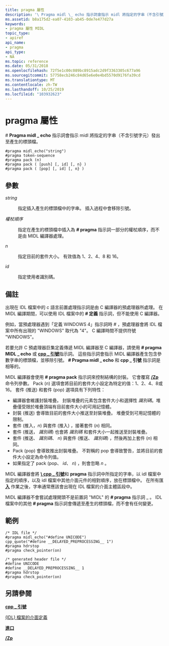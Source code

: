 ```yaml
---
title: pragma 屬性
description: '\ Pragma midl \_ echo 指示詞會指示 midl 將指定的字串（不含引號）發出至產生的標頭檔。'
ms.assetid: b8a175d2-ea07-4103-ab45-0de7e477d27a
keywords:
- pragma 屬性 MIDL
topic_type:
- apiref
api_name:
- pragma
api_type:
- NA
ms.topic: reference
ms.date: 05/31/2018
ms.openlocfilehash: 72f5e1c00c089bc8915adc2d9f3363305c677a96
ms.sourcegitcommit: 57758ecb246c84d65e6e0e4bd5570d9176fa39cd
ms.translationtype: MT
ms.contentlocale: zh-TW
ms.lasthandoff: 10/25/2019
ms.locfileid: "103932623"
---
```

# <a name="pragma-attribute"></a>pragma 屬性

\# **Pragma midl \_ echo** 指示詞會指示 midl 將指定的字串（不含引號字元）發出至產生的標頭檔。

``` syntax
#pragma midl_echo("string")
#pragma token-sequence
#pragma pack (n)
#pragma pack ( [push] [, id] [, n} )
#pragma pack ( [pop] [, id] [, n} )
```

## <a name="parameters"></a>參數

<dl> <dt>

*string* 
</dt> <dd>

指定插入產生的標頭檔中的字串。 插入過程中會移除引號。

</dd> <dt>

*權杖順序* 
</dt> <dd>

指定在產生的標頭檔中插入為 **\# pragma** 指示詞一部分的權杖順序，而不是由 MIDL 編譯器處理。

</dd> <dt>

*n* 
</dt> <dd>

指定目前的套件大小。 有效值為 1、2、4、8 和 16。

</dd> <dt>

*id* 
</dt> <dd>

指定使用者識別碼。

</dd> </dl>

## <a name="remarks"></a>備註

出現在 IDL 檔案中的 c 語言前置處理指示詞是由 C 編譯器的預處理器所處理。 在 MIDL 編譯期間，可以使用 IDL 檔案中的 **\# 定義** 指示詞，但不能使用 C 編譯器。

例如，當預處理器遇到「定義 WINDOWS 4」指示詞時 \# ，預處理器會將 IDL 檔案中所有出現的 "WINDOWS" 取代為 "4"。 C 編譯時間不提供符號 "WINDOWS"。

若要允許 C 預處理器巨集定義傳遞 MIDL 編譯器至 C 編譯器，請使用 **\# pragma MIDL \_ echo** 或 [**cpp \_ 引號**](cpp-quote.md)指示詞。 這些指示詞會指示 MIDL 編譯器產生包含參數字串的標頭檔，並移除引號。 **\# Pragma midl \_ echo** 和 **cpp \_ 引號** 指示詞是相等的。

MIDL 編譯器會使用 **\# pragma pack** 指示詞來控制結構的封裝。 它會覆寫 [**/Zp**](-zp.md) 命令列參數。 Pack (*n*) 選項會將目前的套件大小設定為特定的值：1、2、4、8或16。 套件 (推送) 和套件 (pop) 選項具有下列特性：

-   編譯器會維護封裝堆疊。 封裝堆疊的元素包含套件大小和選擇性 *識別碼*。堆疊僅受限於堆疊頂端有目前套件大小的可用記憶體。
-   封裝 (推送) 會導致目前的套件大小推送至封裝堆疊。 堆疊受到可用記憶體的限制。
-   套件 (推入，*n*) 與套件 (推入) ，接著套件 (*n*) 相同。
-   套件 (推送， *識別碼*) 也會將 *識別碼* 和套件大小一起推送至封裝堆疊。
-   套件 (推送、 *識別碼*、 *n*) 與套件 (推送、 *識別碼*) ，然後再加上套件 (*n*) 相同。
-   Pack (pop) 會導致推出封裝堆疊。 不對稱的 pop 會導致警告，並將目前的套件大小設定為命令列值。
-   如果指定了 pack (pop、 *id*、 *n*) ，則會忽略 *n* 。

MIDL 編譯器會將 [**\\ cpp \_ 引號**](cpp-quote.md)和 **pragma** 指示詞中所指定的字串，以 idl 檔案中指定的順序，以及 idl 檔案中其他介面元件的相對順序，放在標頭檔中。 在所有匯 [**入**](import.md) 作業之後，字串通常應該會出現在 IDL 檔案的介面主體區段中。

MIDL 編譯器不會嘗試處理開頭不是前置詞 "MIDL" 的 **\# pragma** 指示詞 \_ 。 IDL 檔案中的其他 **\# pragma** 指示詞會傳遞至產生的標頭檔，而不會有任何變更。

## <a name="examples"></a>範例

``` syntax
/* IDL file */ 
#pragma midl_echo("#define UNICODE") 
cpp_quote("#define __DELAYED_PREPROCESSING__ 1") 
#pragma hdrstop 
#pragma check_pointer(on) 
 
/* generated header file */ 
#define UNICODE 
#define __DELAYED_PREPROCESSING__ 1 
#pragma hdrstop 
#pragma check_pointer(on)
```

## <a name="see-also"></a>另請參閱

<dl> <dt>

[**cpp \_ 引號**](cpp-quote.md)
</dt> <dt>

[ (IDL) 檔案的介面定義](interface-definition-idl-file.md)
</dt> <dt>

[**進口**](import.md)
</dt> <dt>

[**/Zp**](-zp.md)
</dt> </dl>

 

 




